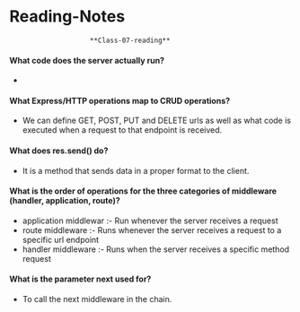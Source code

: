 # Reading-Notes

                        **Class-07-reading**
#### What code does the server actually run?
* 
#### What Express/HTTP operations map to CRUD operations?
* We can define GET, POST, PUT and DELETE urls as well as what code is executed when a request to that endpoint is received.
#### What does res.send() do?
* It is a method that sends data in a proper format to the client.
#### What is the order of operations for the three categories of middleware (handler, application, route)?
* application middlewar :- Run whenever the server receives a request
* route middleware :- Runs whenever the server receives a request to a specific url endpoint
* handler middleware :- Runs when the server receives a specific method request
#### What is the parameter next used for?
* To call the next middleware in the chain.
